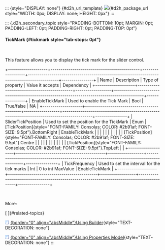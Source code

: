 ::: {style="DISPLAY: none"}
[](ms-xhelp:///?Id=d2h_url_template){#d2h_url_template} ![](!package_url!){#d2h_package_url style="WIDTH: 0px; DISPLAY: none; HEIGHT: 0px"}
:::

::: {.d2h_secondary_topic style="PADDING-BOTTOM: 10pt; MARGIN: 0pt; PADDING-LEFT: 0pt; PADDING-RIGHT: 0pt; PADDING-TOP: 0pt"}
#### TickMark {#tickmark style="tab-stops: 0pt"}

 

This feature allows you to display the tick mark for the slider control.

+--------------------+---------------------------------------------+------------------+---------------------------------------------------------------------------------------------+----------------+
| Name               | Description                                 | Type of property | Value it accepts                                                                            | Dependency     |
+--------------------+---------------------------------------------+------------------+---------------------------------------------------------------------------------------------+----------------+
| EnableTickMark     | Used to enable the Tick Mark                | Bool             | True/false                                                                                  | NA             |
+--------------------+---------------------------------------------+------------------+---------------------------------------------------------------------------------------------+----------------+
| SliderTickPosition | Used to set the position for the TickMark   | Enum             | [TickPosition]{style="FONT-FAMILY: Consolas; COLOR: #2b91af; FONT-SIZE: 9.5pt"}.BottomRight | EnableTickMark |
|                    |                                             |                  |                                                                                             |                |
|                    |                                             |                  | [TickPosition]{style="FONT-FAMILY: Consolas; COLOR: #2b91af; FONT-SIZE: 9.5pt"}.Centre      |                |
|                    |                                             |                  |                                                                                             |                |
|                    |                                             |                  | [TickPosition]{style="FONT-FAMILY: Consolas; COLOR: #2b91af; FONT-SIZE: 9.5pt"}.TopLeft     |                |
+--------------------+---------------------------------------------+------------------+---------------------------------------------------------------------------------------------+----------------+
| TickFrequency      | Used to set the interval for the tick marks | Int              | 0 to int MaxValue                                                                           | EnableTickMark |
+--------------------+---------------------------------------------+------------------+---------------------------------------------------------------------------------------------+----------------+

 

More:

[ ]{#related-topics}

[![](button.gif){border="0" align="absMiddle"}Using Builder](ms-xhelp:///?Id=1f8ffef8-0939-4d5e-a71a-5d3a306b4ac5){style="TEXT-DECORATION: none"}

[![](button.gif){border="0" align="absMiddle"}Using Properties Model](ms-xhelp:///?Id=085f3c76-262c-442f-8617-1b8260bc4fb5){style="TEXT-DECORATION: none"}
:::
